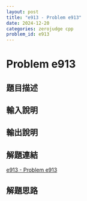 ```yaml
---
layout: post
title: "e913 - Problem e913"
date: 2024-12-20
categories: zerojudge cpp
problem_id: e913
---
```


# Problem e913

## 題目描述



## 輸入說明



## 輸出說明



## 解題連結

[e913 - Problem e913](https://zerojudge.tw/ShowProblem?problemid=e913)

## 解題思路

